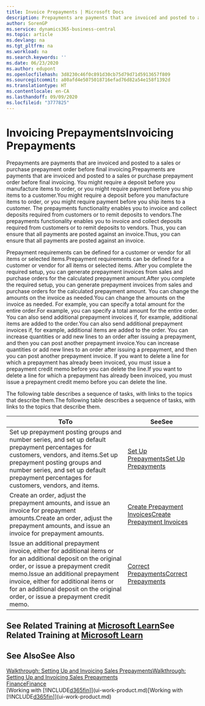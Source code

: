 ```yaml
---
title: Invoice Prepayments | Microsoft Docs
description: Prepayments are payments that are invoiced and posted to a sales or purchase prepayment order before final invoicing. You might require a deposit before you manufacture items to order, or you might require payment before you ship items to a customer. The prepayments functionality enables you to invoice and collect deposits required from customers or to remit deposits to vendors. Thus, you can ensure that all payments are posted against an invoice.
author: SorenGP
ms.service: dynamics365-business-central
ms.topic: article
ms.devlang: na
ms.tgt_pltfrm: na
ms.workload: na
ms.search.keywords: ''
ms.date: 06/23/2020
ms.author: edupont
ms.openlocfilehash: 3d8230c46f0c891d30cb75d79d71d5913657f809
ms.sourcegitcommit: a80afd4e5075018716efad76d82a54e158f1392d
ms.translationtype: HT
ms.contentlocale: en-CA
ms.lasthandoff: 09/09/2020
ms.locfileid: "3777825"
---
```

# <a name="invoicing-prepayments"></a><span data-ttu-id="ce84a-106">Invoicing Prepayments</span><span class="sxs-lookup"><span data-stu-id="ce84a-106">Invoicing Prepayments</span></span>

<span data-ttu-id="ce84a-107">Prepayments are payments that are invoiced and posted to a sales or purchase prepayment order before final invoicing.</span><span class="sxs-lookup"><span data-stu-id="ce84a-107">Prepayments are payments that are invoiced and posted to a sales or purchase prepayment order before final invoicing.</span></span> <span data-ttu-id="ce84a-108">You might require a deposit before you manufacture items to order, or you might require payment before you ship items to a customer.</span><span class="sxs-lookup"><span data-stu-id="ce84a-108">You might require a deposit before you manufacture items to order, or you might require payment before you ship items to a customer.</span></span> <span data-ttu-id="ce84a-109">The prepayments functionality enables you to invoice and collect deposits required from customers or to remit deposits to vendors.</span><span class="sxs-lookup"><span data-stu-id="ce84a-109">The prepayments functionality enables you to invoice and collect deposits required from customers or to remit deposits to vendors.</span></span> <span data-ttu-id="ce84a-110">Thus, you can ensure that all payments are posted against an invoice.</span><span class="sxs-lookup"><span data-stu-id="ce84a-110">Thus, you can ensure that all payments are posted against an invoice.</span></span>  

 <span data-ttu-id="ce84a-111">Prepayment requirements can be defined for a customer or vendor for all items or selected items.</span><span class="sxs-lookup"><span data-stu-id="ce84a-111">Prepayment requirements can be defined for a customer or vendor for all items or selected items.</span></span> <span data-ttu-id="ce84a-112">After you complete the required setup, you can generate prepayment invoices from sales and purchase orders for the calculated prepayment amount.</span><span class="sxs-lookup"><span data-stu-id="ce84a-112">After you complete the required setup, you can generate prepayment invoices from sales and purchase orders for the calculated prepayment amount.</span></span> <span data-ttu-id="ce84a-113">You can change the amounts on the invoice as needed.</span><span class="sxs-lookup"><span data-stu-id="ce84a-113">You can change the amounts on the invoice as needed.</span></span> <span data-ttu-id="ce84a-114">For example, you can specify a total amount for the entire order.</span><span class="sxs-lookup"><span data-stu-id="ce84a-114">For example, you can specify a total amount for the entire order.</span></span> <span data-ttu-id="ce84a-115">You can also send additional prepayment invoices if, for example, additional items are added to the order.</span><span class="sxs-lookup"><span data-stu-id="ce84a-115">You can also send additional prepayment invoices if, for example, additional items are added to the order.</span></span> <span data-ttu-id="ce84a-116">You can increase quantities or add new lines to an order after issuing a prepayment, and then you can post another prepayment invoice.</span><span class="sxs-lookup"><span data-stu-id="ce84a-116">You can increase quantities or add new lines to an order after issuing a prepayment, and then you can post another prepayment invoice.</span></span> <span data-ttu-id="ce84a-117">If you want to delete a line for which a prepayment has already been invoiced, you must issue a prepayment credit memo before you can delete the line.</span><span class="sxs-lookup"><span data-stu-id="ce84a-117">If you want to delete a line for which a prepayment has already been invoiced, you must issue a prepayment credit memo before you can delete the line.</span></span>  

 <span data-ttu-id="ce84a-118">The following table describes a sequence of tasks, with links to the topics that describe them.</span><span class="sxs-lookup"><span data-stu-id="ce84a-118">The following table describes a sequence of tasks, with links to the topics that describe them.</span></span>

|<span data-ttu-id="ce84a-119">**To**</span><span class="sxs-lookup"><span data-stu-id="ce84a-119">**To**</span></span>|<span data-ttu-id="ce84a-120">**See**</span><span class="sxs-lookup"><span data-stu-id="ce84a-120">**See**</span></span>|  
|------------|-------------|  
|<span data-ttu-id="ce84a-121">Set up prepayment posting groups and number series, and set up default prepayment percentages for customers, vendors, and items.</span><span class="sxs-lookup"><span data-stu-id="ce84a-121">Set up prepayment posting groups and number series, and set up default prepayment percentages for customers, vendors, and items.</span></span>|[<span data-ttu-id="ce84a-122">Set Up Prepayments</span><span class="sxs-lookup"><span data-stu-id="ce84a-122">Set Up Prepayments</span></span>](finance-set-up-prepayments.md)|
|<span data-ttu-id="ce84a-123">Create an order, adjust the prepayment amounts, and issue an invoice for prepayment amounts.</span><span class="sxs-lookup"><span data-stu-id="ce84a-123">Create an order, adjust the prepayment amounts, and issue an invoice for prepayment amounts.</span></span>|[<span data-ttu-id="ce84a-124">Create Prepayment Invoices</span><span class="sxs-lookup"><span data-stu-id="ce84a-124">Create Prepayment Invoices</span></span>](finance-how-to-create-prepayment-invoices.md)|  
|<span data-ttu-id="ce84a-125">Issue an additional prepayment invoice, either for additional items or for an additional deposit on the original order, or issue a prepayment credit memo.</span><span class="sxs-lookup"><span data-stu-id="ce84a-125">Issue an additional prepayment invoice, either for additional items or for an additional deposit on the original order, or issue a prepayment credit memo.</span></span>|[<span data-ttu-id="ce84a-126">Correct Prepayments</span><span class="sxs-lookup"><span data-stu-id="ce84a-126">Correct Prepayments</span></span>](finance-how-to-correct-prepayments.md)|  

## <a name="see-related-training-at-microsoft-learn"></a><span data-ttu-id="ce84a-127">See Related Training at [Microsoft Learn](/learn/modules/prepayment-invoices-dynamics-365-business-central/index)</span><span class="sxs-lookup"><span data-stu-id="ce84a-127">See Related Training at [Microsoft Learn](/learn/modules/prepayment-invoices-dynamics-365-business-central/index)</span></span>

## <a name="see-also"></a><span data-ttu-id="ce84a-128">See Also</span><span class="sxs-lookup"><span data-stu-id="ce84a-128">See Also</span></span>

[<span data-ttu-id="ce84a-129">Walkthrough: Setting Up and Invoicing Sales Prepayments</span><span class="sxs-lookup"><span data-stu-id="ce84a-129">Walkthrough: Setting Up and Invoicing Sales Prepayments</span></span>](walkthrough-setting-up-and-invoicing-sales-prepayments.md)  
[<span data-ttu-id="ce84a-130">Finance</span><span class="sxs-lookup"><span data-stu-id="ce84a-130">Finance</span></span>](finance.md)  
<span data-ttu-id="ce84a-131">[Working with [!INCLUDE[d365fin](includes/d365fin_md.md)]](ui-work-product.md)</span><span class="sxs-lookup"><span data-stu-id="ce84a-131">[Working with [!INCLUDE[d365fin](includes/d365fin_md.md)]](ui-work-product.md)</span></span>  
